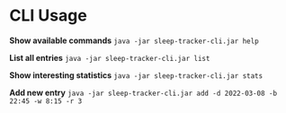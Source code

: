 # CLI Usage
**Show available commands**
`java -jar sleep-tracker-cli.jar help`

**List all entries**
`java -jar sleep-tracker-cli.jar list`

**Show interesting statistics**
`java -jar sleep-tracker-cli.jar stats`

**Add new entry**
`java -jar sleep-tracker-cli.jar add -d 2022-03-08 -b 22:45 -w 8:15 -r 3`
